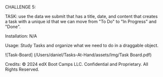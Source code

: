 CHALLENGE 5:

TASK: use the data we submit that has a title, date, and content that creates a task with a unique id that we can move from "To Do" to "In Progress" and "Done".

Installation: N/A

Usage: Study Tasks and organize what we need to do in a draggable object.

![Task-Board] (/Users/daniel/Tasks-At-Hand/assets/Img/Task Board.pdf)

Credits: © 2024 edX Boot Camps LLC. Confidential and Proprietary. All Rights Reserved.